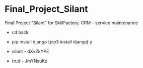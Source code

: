 # Final_Project_Silant
Final Project "Silant" for SkillFactory. CRM - service maintenance


- cd back
- pip install django (pip3 install django)
у

- silant - dXvZkYPE
- trud - JmYNsuKz
